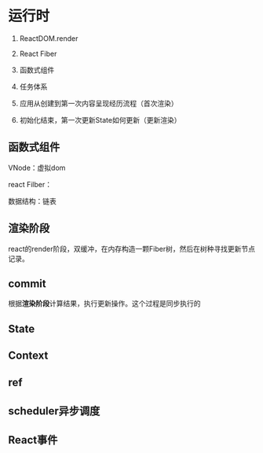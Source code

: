 # 运行时

1. ReactDOM.render
2. React Fiber

1. 函数式组件
2. 任务体系
3. 应用从创建到第一次内容呈现经历流程（首次渲染）
4. 初始化结束，第一次更新State如何更新（更新渲染）



## 函数式组件

VNode：虚拟dom



react Filber：

数据结构：链表



## 渲染阶段

react的render阶段，双缓冲，在内存构造一颗Fiber树，然后在树种寻找更新节点记录。

## commit

根据**渲染阶段**计算结果，执行更新操作。这个过程是同步执行的

## State



## Context



## ref



## scheduler异步调度



## React事件
